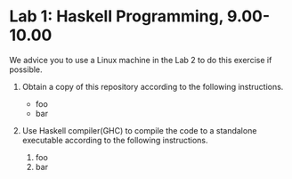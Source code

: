 Lab 1: Haskell Programming, 9.00-10.00
======================================

We advice you to use a Linux machine in the Lab 2 to do this exercise if possible.

1. Obtain a copy of this repository according to the following instructions.
    - foo
    - bar

2. Use Haskell compiler(GHC) to compile the code to a standalone executable
   according to the
   following instructions.

   1. foo
   2. bar
